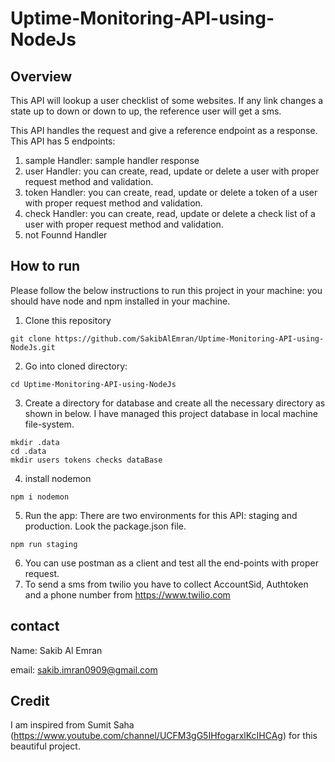 # Uptime-Monitoring-API-using-NodeJs

## Overview 
This API will lookup a user checklist of some websites. If any link changes a state up to down or down to up, the reference user will get a sms.

This API handles the request and give a reference endpoint as a response. This API has 5 endpoints:
1.  sample Handler: sample handler response
2.  user Handler: you can create, read, update or delete a user with proper request method and validation.
3.  token Handler: you can create, read, update or delete a token of a user with proper request method and validation.
4.  check Handler: you can create, read, update or delete a check list of a user with proper request method and validation.
5.  not Founnd Handler

## How to run
Please follow the below instructions to run this project in your machine: you should have node and npm installed in your machine.
1. Clone this repository 
```
git clone https://github.com/SakibAlEmran/Uptime-Monitoring-API-using-NodeJs.git
```
2. Go into cloned directory: 
```
cd Uptime-Monitoring-API-using-NodeJs
```
3. Create a directory for database and create all the necessary directory as shown in below. I have managed this project database in local machine file-system. 
```
mkdir .data
cd .data
mkdir users tokens checks dataBase
```
4. install nodemon
```
npm i nodemon
```
5. Run the app: There are two environments for this API: staging and production. Look the package.json file.
```
npm run staging
```
6. You can use postman as a client and test all the end-points with proper request.
7. To send a sms from twilio you have to collect AccountSid, Authtoken and a phone number from https://www.twilio.com

## contact
Name: Sakib Al Emran

email: sakib.imran0909@gmail.com

## Credit
I am inspired from Sumit Saha (https://www.youtube.com/channel/UCFM3gG5IHfogarxlKcIHCAg) for this beautiful project.
